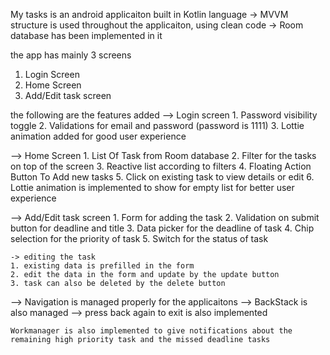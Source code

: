 My tasks is an android applicaiton built in Kotlin language
-> MVVM structure is used throughout the applicaiton, using clean code
-> Room database has been implemented in it

the app has mainly 3 screens 
1. Login Screen
2. Home Screen
3. Add/Edit task screen

the following are the features added
--> Login screen
    1. Password visibility toggle
    2. Validations for email and password (password is 1111)
    3. Lottie animation added for good user experience

--> Home Screen
    1. List Of Task from Room database
    2. Filter for the tasks on top of the screen
    3. Reactive list according to filters
    4. Floating Action Button To Add new tasks
    5. Click on existing task to view details or edit
    6. Lottie animation is implemented to show for empty list for better user experience

--> Add/Edit task screen
    1. Form for adding the task
    2. Validation on submit button for deadline and title
    3. Data picker for the deadline of task
    4. Chip selection for the priority of task
    5. Switch for the status of task

    -> editing the task
    1. existing data is prefilled in the form
    2. edit the data in the form and update by the update button
    3. task can also be deleted by the delete button

--> Navigation is managed properly for the applicaitons
--> BackStack is also managed
--> press back again to exit is also implemented

    Workmanager is also implemented to give notifications about the remaining high priority task and the missed deadline tasks
